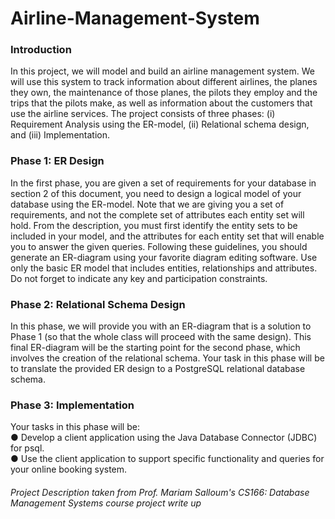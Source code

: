 # Airline-Management-System

### Introduction
In this project, we will model and build an airline management system. We will use this
system to track information about different airlines, the planes they own, the maintenance of
those planes, the pilots they employ and the trips that the pilots make, as well as information
about the customers that use the airline services.
The project consists of three phases: (i) Requirement Analysis using the ER-model, (ii)
Relational schema design, and (iii) Implementation.

### Phase 1: ER Design
In the first phase, you are given a set of requirements for your database in section 2 of
this document, you need to design a logical model of your database using the ER-model. Note
that we are giving you a set of requirements, and not the complete set of attributes each entity set
will hold. From the description, you must first identify the entity sets to be included in your
model, and the attributes for each entity set that will enable you to answer the given queries.
Following these guidelines, you should generate an ER-diagram using your favorite diagram
editing software. Use only the basic ER model that includes entities, relationships and attributes.
Do not forget to indicate any key and participation constraints. 
### Phase 2: Relational Schema Design
In this phase, we will provide you with an ER-diagram that is a solution to Phase 1 (so
that the whole class will proceed with the same design). This final ER-diagram will be the
starting point for the second phase, which involves the creation of the relational schema.
Your task in this phase will be to translate the provided ER design to a PostgreSQL
relational database schema. 

### Phase 3: Implementation
Your tasks in this phase will be: <br>
● Develop a client application using the Java Database Connector (JDBC) for psql. <br>
● Use the client application to support specific functionality and queries for your online
booking system.<br>

###### Project Description taken from Prof. Mariam Salloum's  CS166: Database Management Systems course project write up 
